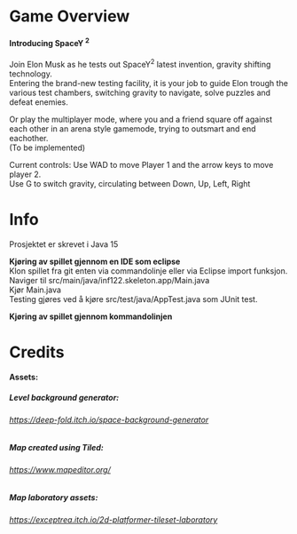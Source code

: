 # Game Overview 

#### Introducing SpaceY <sup>2</sup>  
Join Elon Musk as he tests out SpaceY<sup>2</sup> latest invention, gravity shifting technology.  
Entering the brand-new testing facility, it is your job to guide Elon trough the various test chambers, switching gravity to navigate, solve puzzles and defeat enemies. 

Or play the multiplayer mode, where you and a friend square off against each other in an arena style gamemode, trying to outsmart and end eachother.   
(To be implemented)   



Current controls: Use WAD to move Player 1 and the arrow keys to move player 2.  
Use G to switch gravity, circulating between Down, Up, Left, Right 



# Info
Prosjektet er skrevet i Java 15   


**Kjøring av spillet gjennom en IDE som eclipse**   
Klon spillet fra git enten via commandolinje eller via Eclipse import funksjon.   
Naviger til src/main/java/inf122.skeleton.app/Main.java   
Kjør Main.java      
Testing gjøres ved å kjøre src/test/java/AppTest.java som JUnit test.   
   
**Kjøring av spillet gjennom kommandolinjen**
   

# Credits

#### Assets:
##### Level background generator:
###### *https://deep-fold.itch.io/space-background-generator*

##### Map created using Tiled:
###### *https://www.mapeditor.org/*

##### Map laboratory assets:
###### *https://exceptrea.itch.io/2d-platformer-tileset-laboratory*

